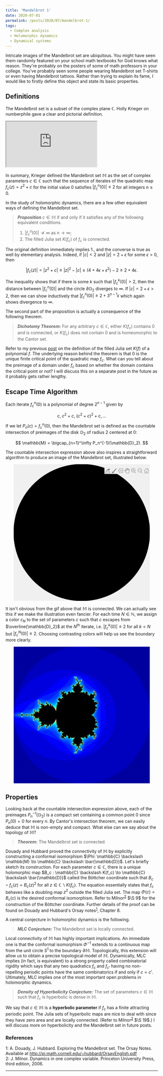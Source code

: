 ```yaml
---
title: 'Mandelbrot 1'
date: 2020-07-01
permalink: /posts/2020/07/mandelbrot-1/
tags:
  - Complex analysis
  - Holomorphic dynamics
  - Dynamical systems
---
```


Intricate images of the Mandelbrot set are ubiquitous. You might have seen them randomly featured on your school math textbooks for God knows what reason. They're probably on the posters of some of math professors in your college. You've probably seen some people wearing Mandelbrot set T-shirts or even having Mandelbrot tattoos. Rather than trying to explain its fame, I would like to firstly define this object and state its basic properties.

## Definitions

The Mandelbrot set is a subset of the complex plane $\mathbb{C}$. Holly Krieger on numberphile gave a clear and pictorial definition.

<iframe src="https://www.youtube.com/embed/NGMRB4O922I"> </iframe> <br>

In summary, Krieger defined the Mandelbrot set $\mathbb{M}$ as the set of complex parameters $c \in \mathbb{C}$ such that the sequence of iterates of the quadratic map $f_c(z) = z^2 +c$ for the initial value $0$ satisfies $\lvert f^n_c(0) \rvert \leq 2$ for all integers $n \geq 0$.

In the study of holomorphic dynamics, there are a few other equivalent ways of defining the Mandelbrot set.

> **_Proposition_** $c \in \mathbb{M}$ if and only if it satisfies any of the following equivalent conditions.
> 1. $\lvert f^n_c(0) \rvert \not\to \infty$ as $n \to \infty$;
> 2. The filled Julia set $K(f_c)$ of $f_c$ is connected.

The original definition immediately implies 1., and the converse is true as well by elementary analysis. Indeed, if $\lvert c \rvert < 2$ and $\lvert z \rvert = 2+ \epsilon$ for some $\epsilon > 0$, then

$$
\lvert f_c(z) \rvert = \lvert z^2 + c \rvert \geq \lvert z \rvert^2 - \lvert c \rvert \geq (4 + 4 \epsilon + \epsilon^2) - 2 \geq 2 + 4\epsilon.
$$

The inequality shows that if there is some $k$ such that $\lvert f^k_c(0) \rvert > 2$, then the distance between $\lvert f^n_c(0) \rvert$ and the circle $\partial \mathbb{D}_2$ diverges to $\infty$. If $\lvert c \rvert = 2 + \epsilon > 2$, then we can show inductively that $\lvert f^n_c(0) \rvert \geq 2 + 3^{n-1} \epsilon$ which again shows divergence to $\infty$.

The second part of the proposition is actually a consequence of the following theorem.

> **_Dichotomy Theorem:_** For any arbitrary $c \in \mathbb{C}$, either $K(f_c)$ contains $0$ and is connected, or $K(f_c)$ does not contain $0$ and is homeomorphic to the Cantor set.

Refer to my previous [post](/posts/2020/06/fatou_and_julia/) on the definition of the filled Julia set $K(f)$ of a polynomial $f$. The underlying reason behind the theorem is that $0$ is the unique finite critical point of the quadratic map $f_c$. What can you tell about the preimage of a domain under $f_c$ based on whether the domain contains the critical point or not? I will discuss this on a separate post in the future as it probably gets rather lengthy.

## Escape Time Algorithm

Each iterate $f^n_c(0)$ is a polynomial of degree $2^{n-1}$ given by

$$
c, \; c^2 + c, \; (c^2 + c)^2 + c, \ldots
$$

If we let $P_n(c) = f^n_c(0)$, then the Mandelbrot set is defined as the countable intersection of preimages of the disk $\mathbb{D}_2$ of radius 2 centered at 0:

$$
\mathbb{M} = \bigcap_{n=1}^\infty P_n^{-1}(\mathbb{D}_2).
$$

The countable intersection expression above also inspires a straightforward algorithm to produce an image of the Mandelbrot set, illustrated below.

<p align="center">
  <img src="/images/simplemandelbrot.gif" />
</p>

It isn't obvious from the gif above that $\mathbb{M}$ is connected. We can actually see this if we make the illustration even fancier. For each time $N \in \mathbb{N}$, we assign a color $c_N$ to the set of parameters $c$ such that $c$ escapes from $\overline{\mathbb{D}_2}$ at the $N^\text{th}$ iterate, i.e. $\lvert f^k_c(0)\rvert \leq 2$ for all $k< N$ but $\lvert f^N_c(0)\rvert \geq 2$.  Choosing contrasting colors will help us see the boundary more clearly.

<p align="center">
  <img src="/images/escapetimealgorithm.jpg" width="450" length="450"/>
</p>

## Properties

Looking back at the countable intersection expression above, each of the preimages $P_n^{-1}(\mathbb{D}_2)$ is a compact set containing a common point $0$ since $P_n(0) = 0$ for every $n$. By Cantor's intersection theorem, we can easily deduce that $\mathbb{M}$ is non-empty and compact. What else can we say about the topology of $\mathbb{M}$?

> **_Theorem:_** The Mandelbrot set is connected.

Douady and Hubbard proved the connectivity of $\mathbb{M}$ by explicitly constructing a conformal isomorphism $\Phi: \mathbb{C} \backslash \mathbb{M} \to \mathbb{C} \backslash \bar{\mathbb{D}}$. Let's briefly sketch its construction. For each parameter $c \in \mathbb{C}$, there is a unique holomorphic map $B_c : \mathbb{C} \backslash K(f_c) \to \mathbb{C} \backslash \bar{\mathbb{D}}$ called the Böttcher coordinate such that $B_c \circ f_c (z) = B_c(z)^2$ for all $z \in \mathbb{C} \backslash K(f_c)$. The equation essentially states that $f_c$ behaves like a doubling map $z^2$ outside the filled Julia set. The map $\Phi(c) = B_c(c)$ is the desired conformal isomorphism. Refer to Milnor<sup>[2](#fn2)</sup> $\S 9$ for the construction of the Böttcher coordinate. Further details of the proof can be found on Douady and Hubbard's Orsay notes<sup>[1](#fn1)</sup>, Chapter 8.

A central conjecture in holomorphic dynamics is the following.

> **_MLC Conjecture:_** The Mandelbrot set is locally connected.

Local connectivity of $\mathbb{M}$ has highly important implications. An immediate one is that the conformal isomorphism $\Phi^{-1}$ extends to a continuous map from the unit circle $S^1$ to the boundary $\partial\mathbb{M}$. Topologically, this extension will allow us to obtain a precise topological model of $\mathbb{M}$. Dynamically, MLC implies (in fact, is equivalent) to a strong property called combinatorial rigidity which says that any two quadratics $f_c$ and $f_{c'}$ having no non-repelling periodic points have the same combinatorics if and only if $c = c'$. Ultimately, MLC implies one of the most important open problems in holomorphic dynamics.

> **_Density of Hyperbolicity Conjecture:_** The set of parameters $c \in \mathbb{M}$ such that $f_c$ is hyperbolic is dense in $\mathbb{M}$.

We say that $c \in \mathbb{M}$ is a **hyperbolic parameter** if $f_c$ has a finite attracting periodic point. The Julia sets of hyperbolic maps are nice to deal with since they have zero area and are locally connected. (Refer to Milnor<sup>[2](#fn2)</sup> $\S 19$.) I will discuss more on hyperbolicity and the Mandelbrot set in future posts.

### References
<a name="fn1">1</a>: A. Douady, J. Hubbard. Exploring the Mandelbrot set. The Orsay Notes. Available at http://pi.math.cornell.edu/~hubbard/OrsayEnglish.pdf   
<a name="fn2">2</a>: J. Milnor. Dynamics in one complex variable. Princeton University Press, third edition, 2006.   

------
